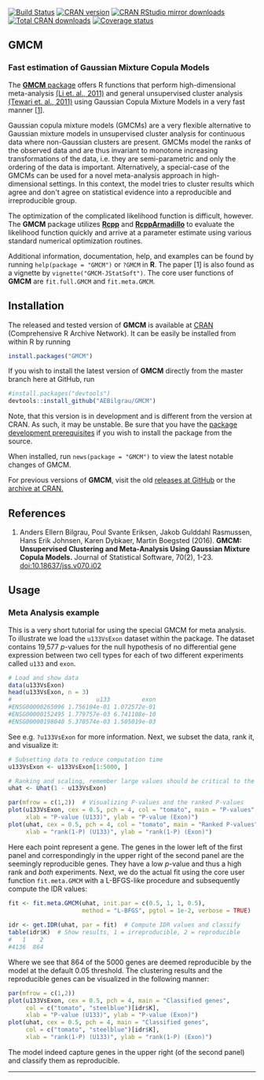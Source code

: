 [![Build Status](https://api.travis-ci.org/AEBilgrau/GMCM.svg?branch=master)](https://travis-ci.org/AEBilgrau/GMCM)
[![CRAN version](http://www.r-pkg.org/badges/version/GMCM)](https://cran.r-project.org/package=GMCM)
[![CRAN RStudio mirror downloads](http://cranlogs.r-pkg.org/badges/GMCM)](https://cran.r-project.org/package=GMCM)
[![Total CRAN downloads](http://cranlogs.r-pkg.org/badges/grand-total/GMCM)](https://cran.r-project.org/package=GMCM)
[![Coverage status](https://coveralls.io/repos/github/AEBilgrau/GMCM/badge.svg)](https://coveralls.io/r/AEBilgrau/GMCM?branch=master)


GMCM
----
### Fast estimation of Gaussian Mixture Copula Models

The [**GMCM** package](https://cran.r-project.org/package=GMCM) 
offers R functions that perform high-dimensional meta-analysis 
[(Li et. al., 2011)](http://arxiv.org/pdf/1110.4705.pdf) 
and general unsupervised cluster analysis 
[(Tewari et. al., 2011)](http://ieeexplore.ieee.org/xpl/articleDetails.jsp?arnumber=6137392) 
using Gaussian Copula Mixture Models in a very fast manner [[1](https://www.jstatsoft.org/article/view/v070i02)].

Gaussian copula mixture models (GMCMs) are a very flexible alternative to Gaussian mixture models in unsupervised cluster analysis for continuous data where non-Gaussian clusters are present. 
GMCMs model the ranks of the observed data and are thus invariant to monotone increasing transformations of the data, i.e. they are semi-parametric and only the ordering of the data is important. 
Alternatively, a special-case of the GMCMs can be used for a novel meta-analysis approach in high-dimensional settings. 
In this context, the model tries to cluster results which agree and don't agree on statistical evidence into a reproducible and irreproducible group.

The optimization of the complicated likelihood function is difficult, however. 
The **GMCM** package utilizes 
[**Rcpp**](https://github.com/RcppCore/Rcpp) 
and 
[**RcppArmadillo**](https://github.com/RcppCore/RcppArmadillo) 
to evaluate the likelihood function quickly and arrive at a parameter estimate using various standard numerical optimization routines.

Additional information, documentation, help, and examples can be found by running `help(package = "GMCM")`  or `?GMCM` in **R**. 
The paper [1] is also found as a vignette by `vignette("GMCM-JStatSoft")`.
The core user functions of **GMCM** are `fit.full.GMCM` and `fit.meta.GMCM`.

## Installation

The released and tested version of **GMCM** is available at
[CRAN](https://cran.r-project.org/package=GMCM) 
(Comprehensive R Archive Network).
It can be easily be installed from within R by running 

```R
install.packages("GMCM")
```

If you wish to install the latest version of **GMCM** directly from the master branch here at GitHub, run 

```R
#install.packages("devtools")
devtools::install_github("AEBilgrau/GMCM")
```

Note, that this version is in development and is different from the version at CRAN. 
As such, it may be unstable. Be sure that you have the 
[package development prerequisites](https://support.rstudio.com/hc/en-us/articles/200486498-Package-Development-Prerequisites) 
if you wish to install the package from the source.

When installed, run `news(package = "GMCM")` to view the latest notable changes of GMCM.

For previous versions of **GMCM**, visit the old [releases at GitHub](https://github.com/AEBilgrau/GMCM/releases) or the [archive at CRAN.](https://cran.r-project.org/src/contrib/Archive/GMCM/)

## References

  1. Anders Ellern Bilgrau, Poul Svante Eriksen, Jakob Gulddahl Rasmussen, Hans 
     Erik Johnsen, Karen Dybkaer, Martin Boegsted (2016). **GMCM: Unsupervised 
     Clustering and Meta-Analysis Using Gaussian Mixture Copula Models.** 
     Journal of Statistical Software, 70(2), 1-23. [doi:10.18637/jss.v070.i02](https://www.jstatsoft.org/article/view/v070i02)

## Usage
### Meta Analysis example
This is a very short tutorial for using the special GMCM for meta analysis. 
To illustrate we load the `u133VsExon` dataset within the package.
The dataset contains 19,577 *p*-values for the null hypothesis of no differential gene expression between two cell types for each of two different experiments called `u133` and `exon`.
```R
# Load and show data
data(u133VsExon)
head(u133VsExon, n = 3)
#                        u133         exon
#ENSG00000265096 1.756104e-01 1.072572e-01
#ENSG00000152495 1.779757e-03 6.741108e-10
#ENSG00000198040 5.370574e-03 1.505019e-03
```
See e.g. `?u133VsExon` for more information.
Next, we subset the data, rank it, and visualize it:
```R
# Subsetting data to reduce computation time
u133VsExon <- u133VsExon[1:5000, ]

# Ranking and scaling, remember large values should be critical to the null!
uhat <- Uhat(1 - u133VsExon)

par(mfrow = c(1,2))  # Visualizing P-values and the ranked P-values
plot(u133VsExon, cex = 0.5, pch = 4, col = "tomato", main = "P-values",
     xlab = "P-value (U133)", ylab = "P-value (Exon)")
plot(uhat, cex = 0.5, pch = 4, col = "tomato", main = "Ranked P-values",
     xlab = "rank(1-P) (U133)", ylab = "rank(1-P) (Exon)")
```
Here each point represent a gene. 
The genes in the lower left of the first panel and correspondingly in the upper right of the second panel are the seemingly reproducible genes.
They have a low *p*-value and thus a high rank and *both* experiments.
Next, we do the actual fit using the core user function `fit.meta.GMCM` with a L-BFGS-like procedure and subsequently compute the IDR values:
```R
fit <- fit.meta.GMCM(uhat, init.par = c(0.5, 1, 1, 0.5), 
                     method = "L-BFGS", pgtol = 1e-2, verbose = TRUE)
                     
idr <- get.IDR(uhat, par = fit)  # Compute IDR values and classify
table(idr$K)  # Show results, 1 = irreproducible, 2 = reproducible
#   1    2 
#4136  864 
````
Where we see that 864 of the 5000 genes are deemed reproducible by the model at the default 0.05 threshold.
The clustering results and the reproducible genes can be visualized in the following manner:
```R
par(mfrow = c(1,2))
plot(u133VsExon, cex = 0.5, pch = 4, main = "Classified genes",
     col = c("tomato", "steelblue")[idr$K],
     xlab = "P-value (U133)", ylab = "P-value (Exon)")
plot(uhat, cex = 0.5, pch = 4, main = "Classified genes",
     col = c("tomato", "steelblue")[idr$K],
     xlab = "rank(1-P) (U133)", ylab = "rank(1-P) (Exon)")
````
The model indeed capture genes in the upper right (of the second panel) and classify them as reproducible.

---
